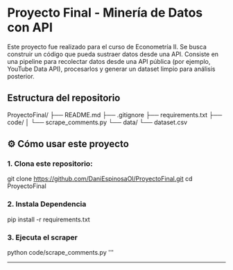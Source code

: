 # Proyecto Final - Minería de Datos con API

Este proyecto fue realizado para el curso de Econometría II. Se busca construir un código que pueda sustraer datos desde una API.
Consiste en una pipeline para recolectar datos desde una API pública (por ejemplo, YouTube Data API), procesarlos y generar un dataset limpio para análisis posterior.

## Estructura del repositorio

ProyectoFinal/
├── README.md
├── .gitignore
├── requirements.txt
├── code/
│ └── scrape_comments.py
└── data/
└── dataset.csv

## ⚙️ Cómo usar este proyecto 


### 1. Clona este repositorio:

git clone https://github.com/DaniEspinosaOl/ProyectoFinal.git
cd ProyectoFinal

### 2. Instala Dependencia

pip install -r requirements.txt

### 3. Ejecuta el scraper

python code/scrape_comments.py 
'''

---
